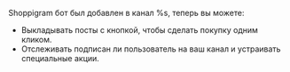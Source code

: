 Shoppigram бот был добавлен в канал %s, теперь вы можете:
- Выкладывать посты с кнопкой, чтобы сделать покупку одним кликом.
- Отслеживать подписан ли пользователь на ваш канал и устраивать специальные акции.

